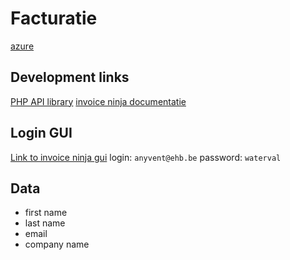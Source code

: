 # Facturatie

[azure](https://dev.azure.com/anyvent/Facturatie)

## Development links

[PHP API library](https://github.com/invoiceninja/sdk-php)
[invoice ninja documentatie]()

## Login GUI

[Link to invoice ninja gui](http://10.3.56.10:8000)
login: `anyvent@ehb.be`
password: `waterval`

## Data
- first name
- last name
- email
- company name
